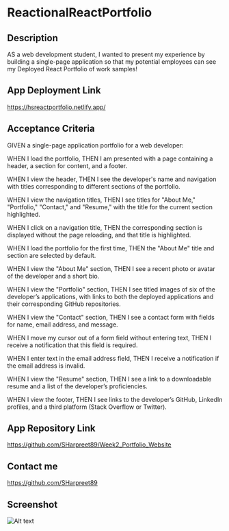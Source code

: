 # ReactionalReactPortfolio
## Description

AS a web development student, I wanted to present my experience by building a single-page application so that my potential employees can see my Deployed React Portfolio of work samples! 

## App Deployment Link

https://hsreactportfolio.netlify.app/


## Acceptance Criteria

GIVEN a single-page application portfolio for a web developer:

WHEN I load the portfolio, THEN I am presented with a page containing a header, a section for content, and a footer.

WHEN I view the header, THEN I see the developer's name and navigation with titles corresponding to different sections of the portfolio.

WHEN I view the navigation titles, THEN I see titles for "About Me," "Portfolio," "Contact," and "Resume," with the title for the current section highlighted.

WHEN I click on a navigation title, THEN the corresponding section is displayed without the page reloading, and that title is highlighted.

WHEN I load the portfolio for the first time, THEN the "About Me" title and section are selected by default.

WHEN I view the "About Me" section, THEN I see a recent photo or avatar of the developer and a short bio.

WHEN I view the "Portfolio" section, THEN I see titled images of six of the developer’s applications, with links to both the deployed applications and their corresponding GitHub repositories.

WHEN I view the "Contact" section, THEN I see a contact form with fields for name, email address, and message.

WHEN I move my cursor out of a form field without entering text, THEN I receive a notification that this field is required.

WHEN I enter text in the email address field, THEN I receive a notification if the email address is invalid.

WHEN I view the "Resume" section, THEN I see a link to a downloadable resume and a list of the developer’s proficiencies.

WHEN I view the footer, THEN I see links to the developer’s GitHub, LinkedIn profiles, and a third platform (Stack Overflow or Twitter).


## App Repository Link

https://github.com/SHarpreet89/Week2_Portfolio_Website

## Contact me

https://github.com/SHarpreet89

## Screenshot

![Alt text](./Assets/App-image.png)
